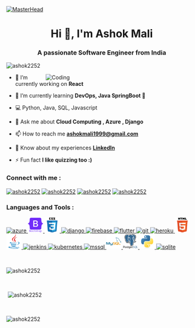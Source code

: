 [![MasterHead](https://www.brighton.ac.uk/images/School-of-Computing-Engineering-and-Mathematics/Artificial-intelligence-banner-Cropped-1300x340.jpg?f=webp&q=80&w=990)](https://portfollio.live/ashok2252)
<h1 align="center">Hi 👋, I'm Ashok Mali</h1>
<h3 align="center">A passionate Software Engineer from India</h3>


<p align="left"> <img src="https://komarev.com/ghpvc/?username=ashok2252&label=Profile%20views&color=0e75b6&style=flat" alt="ashok2252" /> </p>
<img align="right" alt="Coding" width="400" src="https://cdn.dribbble.com/users/1162077/screenshots/3848914/programmer.gif">

- 🔭 I’m currently working on **React**

- 🌱 I’m currently learning **DevOps, Java SpringBoot 🍃**

- 💻 Python, Java, SQL, Javascript

- 💬 Ask me about **Cloud Computing , Azure , Django**

- 📫 How to reach me **ashokmali1999@gmail.com**

- 📄 Know about my experiences [**LinkedIn**](https://linkedin.com/in/ashok2252)

- ⚡ Fun fact **I like quizzing too :)**

<h3 align="left">Connect with me :</h3>
<p align="left">
<a href="https://twitter.com/ashok_2252" target="blank"><img align="center" src="https://raw.githubusercontent.com/rahuldkjain/github-profile-readme-generator/master/src/images/icons/Social/twitter.svg" alt="ashok2252" height="30" width="40" /></a>
<a href="https://linkedin.com/in/ashok2252" target="blank"><img align="center" src="https://raw.githubusercontent.com/rahuldkjain/github-profile-readme-generator/master/src/images/icons/Social/linked-in-alt.svg" alt="ashok2252" height="30" width="40" /></a>
<a href="https://www.hackerrank.com/ashok2252" target="blank"><img align="center" src="https://raw.githubusercontent.com/rahuldkjain/github-profile-readme-generator/master/src/images/icons/Social/hackerrank.svg" alt="ashok2252" height="30" width="40" /></a>
<a href="https://www.leetcode.com/ashok2252" target="blank"><img align="center" src="https://raw.githubusercontent.com/rahuldkjain/github-profile-readme-generator/master/src/images/icons/Social/leet-code.svg" alt="ashok2252" height="30" width="40" /></a>
</p>

<h3 align="left">Languages and Tools :</h3>
<p align="left"> <a href="https://azure.microsoft.com/en-in/" target="_blank" rel="noreferrer"> <img src="https://www.vectorlogo.zone/logos/microsoft_azure/microsoft_azure-icon.svg" alt="azure" width="40" height="40"/> </a> <a href="https://getbootstrap.com" target="_blank" rel="noreferrer"> <img src="https://raw.githubusercontent.com/devicons/devicon/master/icons/bootstrap/bootstrap-plain-wordmark.svg" alt="bootstrap" width="40" height="40"/> </a> <a href="https://www.w3schools.com/css/" target="_blank" rel="noreferrer"> <img src="https://raw.githubusercontent.com/devicons/devicon/master/icons/css3/css3-original-wordmark.svg" alt="css3" width="40" height="40"/> </a> <a href="https://www.djangoproject.com/" target="_blank" rel="noreferrer"> <img src="https://cdn.worldvectorlogo.com/logos/django.svg" alt="django" width="40" height="40"/> </a> <a href="https://firebase.google.com/" target="_blank" rel="noreferrer"> <img src="https://www.vectorlogo.zone/logos/firebase/firebase-icon.svg" alt="firebase" width="40" height="40"/> </a> <a href="https://flutter.dev" target="_blank" rel="noreferrer"> <img src="https://www.vectorlogo.zone/logos/flutterio/flutterio-icon.svg" alt="flutter" width="40" height="40"/> </a> <a href="https://git-scm.com/" target="_blank" rel="noreferrer"> <img src="https://www.vectorlogo.zone/logos/git-scm/git-scm-icon.svg" alt="git" width="40" height="40"/> </a> <a href="https://heroku.com" target="_blank" rel="noreferrer"> <img src="https://www.vectorlogo.zone/logos/heroku/heroku-icon.svg" alt="heroku" width="40" height="40"/> </a> <a href="https://www.w3.org/html/" target="_blank" rel="noreferrer"> <img src="https://raw.githubusercontent.com/devicons/devicon/master/icons/html5/html5-original-wordmark.svg" alt="html5" width="40" height="40"/> </a> <a href="https://www.java.com" target="_blank" rel="noreferrer"> <img src="https://raw.githubusercontent.com/devicons/devicon/master/icons/java/java-original.svg" alt="java" width="40" height="40"/> </a> <a href="https://www.jenkins.io" target="_blank" rel="noreferrer"> <img src="https://www.vectorlogo.zone/logos/jenkins/jenkins-icon.svg" alt="jenkins" width="40" height="40"/> </a> <a href="https://kubernetes.io" target="_blank" rel="noreferrer"> <img src="https://www.vectorlogo.zone/logos/kubernetes/kubernetes-icon.svg" alt="kubernetes" width="40" height="40"/> </a> <a href="https://www.microsoft.com/en-us/sql-server" target="_blank" rel="noreferrer"> <img src="https://www.svgrepo.com/show/303229/microsoft-sql-server-logo.svg" alt="mssql" width="40" height="40"/> </a> <a href="https://www.mysql.com/" target="_blank" rel="noreferrer"> <img src="https://raw.githubusercontent.com/devicons/devicon/master/icons/mysql/mysql-original-wordmark.svg" alt="mysql" width="40" height="40"/> </a> <a href="https://www.postgresql.org" target="_blank" rel="noreferrer"> <img src="https://raw.githubusercontent.com/devicons/devicon/master/icons/postgresql/postgresql-original-wordmark.svg" alt="postgresql" width="40" height="40"/> </a> <a href="https://www.python.org" target="_blank" rel="noreferrer"> <img src="https://raw.githubusercontent.com/devicons/devicon/master/icons/python/python-original.svg" alt="python" width="40" height="40"/> </a> <a href="https://www.sqlite.org/" target="_blank" rel="noreferrer"> <img src="https://www.vectorlogo.zone/logos/sqlite/sqlite-icon.svg" alt="sqlite" width="40" height="40"/> </a> </p>

<br> 
<p><img align="center" src="https://github-readme-stats.vercel.app/api/top-langs?username=ashok2252&show_icons=true&locale=en&layout=compact&theme=tokyonight" alt="ashok2252" /></p>
<br>
<p>&nbsp;<img align="center" src="https://github-readme-stats.vercel.app/api?username=ashok2252&count_private=true&show_icons=true&locale=en&theme=tokyonight" alt="ashok2252" /></p>
<br>
<p><img align="center" src="https://github-readme-streak-stats.herokuapp.com/?user=ashok2252&&theme=tokyonight" alt="ashok2252" /></p>
<br>
